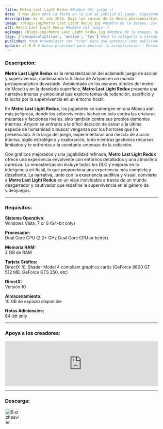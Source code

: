 ```yaml
---
title: Metro Last Light Redux #Nombre del juego :)
date: 3 Nov 2024 #Acá la fecha en la que se publicó el juego, siguiendo este formato: Dia "30", Mes "Oct", Año "2024" = como debe quedar: 30 Oct 2024
description: Es el año 2034. Bajo las ruinas de la Moscú postapocalíptica, en los túneles del Metro, los restos de la humanidad están sitiados por amenazas mortales desde afuera y desde adentro. Los mutantes acechan en los catacumbas bajo la superficie desolada y cazan entre los cielos envenenados de arriba. #Acá una mini descripción del juego
image: /blogs-img/Metro Last Light Redux.jpg #Nombre de la imagen, por lo general es exactamente el mismo nombre que el juego excluyendo lo ":" (Dos puntos)
alt: Metro Last Light Redux #Nombre del juego :)
ogImage: /blogs-img/Metro Last Light Redux.jpg #Nombre de la imagen, por lo general es exactamente el mismo nombre que el juego excluyendo lo ":" (Dos puntos)
tags: ['posapocalípticos', 'acción', 'fps'] #Acá la categoría o categorías del juego, si es más de una se coloca en este formato: ['categoría1', 'categoría2']
published: true #reemplazar con "true" para que aparezca como publicado
update: v1.0.0 # Nueva propiedad para mostrar la actualización | Formato: v1.0.0
---
```


<!--En VSCode seleccionando una palabra, por ejemplo: "Metro Last Light Redux" y apretando Ctrl+F2 se seleccionan todas las palabras iguales-->

### Descripción:
**Metro Last Light Redux** es la remasterización del aclamado juego de acción y supervivencia, continuando la historia de Artyom en un mundo postapocalíptico devastado. Ambientado en los oscuros túneles del metro de Moscú y en la desolada superficie, **Metro Last Light Redux** presenta una narrativa intensa y emocional que explora temas de redención, sacrificio y la lucha por la supervivencia en un entorno hostil.

En **Metro Last Light Redux**, los jugadores se sumergen en una Moscú aún más peligrosa, donde los sobrevivientes luchan no solo contra las criaturas mutantes y facciones rivales, sino también contra sus propios demonios internos. Artyom se enfrenta a la difícil decisión de salvar a la última especie de humanidad o buscar venganza por los horrores que ha presenciado. A lo largo del juego, experimentarás una mezcla de acción intensa, sigilo estratégico y exploración, todo mientras gestionas recursos limitados y te enfrentas a la constante amenaza de la radiación.

Con gráficos mejorados y una jugabilidad refinada, **Metro Last Light Redux** ofrece una experiencia envolvente con entornos detallados y una atmósfera opresiva. La remasterización incluye todos los DLC y mejoras en la inteligencia artificial, lo que proporciona una experiencia más completa y desafiante. La narrativa, junto con la experiencia auditiva y visual, convierte a **Metro Last Light Redux** en un viaje inolvidable a través de un mundo desgarrador y cautivador que redefine la supervivencia en el género de videojuegos.

<!--Prompt para Chat-GPT: Hazme una descripción para el juego "Metro Last Light Redux" y cada que menciones "Metro Last Light Redux" ponlo en negrita -->

---

### Requisitos:
**Sistema Operativo:**  
Windows Vista, 7 or 8 (64-bit only)

**Procesador:**  
Dual Core CPU (2.2+ GHz Dual Core CPU or better)

**Memoria RAM:**  
2 GB de RAM

**Tarjeta Gráfica:**  
DirectX 10, Shader Model 4 compliant graphics cards (GeForce 8800 GT 512 MB, GeForce GTS 250, etc)

**DirectX:**  
Versión 10

**Almacenamiento:**  
10 GB de espacio disponible

**Notas Adicionales:**  
64-bit only

<!--Si falta o sobra un requisito se quita o se agrega manteniendo el mismo formato-->

---

### Apoya a los creadores:
<iframe src="https://store.steampowered.com/widget/287390/" frameborder="0" style="background-color: transparent; width: 100% !important; aspect-ratio: 646 / 190;"></iframe>

<!--Reemplazar los numeros (AppID) del juego (en este caso 2668510) por el numero (AppID) correspondiente con el juego a publicar-->
<!--El AppID se encuentra en la URL del Juego en Steam-->

---

### Descarga:

[<img src="https://gist.github.com/cxmeel/0dbc95191f239b631c3874f4ccf114e2/raw/download.svg" alt="Buzzheavier" height="50" />](https://buzzheavier.com/f/GX3FA0Rf0AA)

<!-- # se debe reemplazar por el link de descarga-->

<!--NOMBRE-DEL-SERVICIO se debe reemplazar por el servicio donde está subido el juego-->